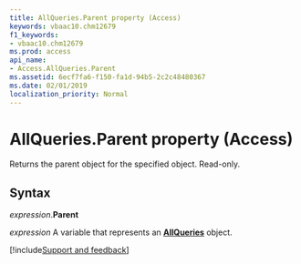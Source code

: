 ```yaml
---
title: AllQueries.Parent property (Access)
keywords: vbaac10.chm12679
f1_keywords:
- vbaac10.chm12679
ms.prod: access
api_name:
- Access.AllQueries.Parent
ms.assetid: 6ecf7fa6-f150-fa1d-94b5-2c2c48480367
ms.date: 02/01/2019
localization_priority: Normal
---
```



# AllQueries.Parent property (Access)

Returns the parent object for the specified object. Read-only.


## Syntax

_expression_.**Parent**

_expression_ A variable that represents an **[AllQueries](Access.AllQueries.md)** object.




[!include[Support and feedback](~/includes/feedback-boilerplate.md)]